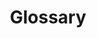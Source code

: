 ---
layout: landing-page
sectionKey: Glossary
title: Glossary
description: Common terminology used throughout the GOV.UK platform.
---